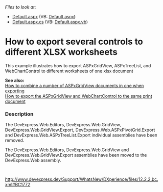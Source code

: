 <!-- default file list -->
*Files to look at*:

* [Default.aspx](./CS/WebSite/Default.aspx) (VB: [Default.aspx](./VB/WebSite/Default.aspx))
* [Default.aspx.cs](./CS/WebSite/Default.aspx.cs) (VB: [Default.aspx.vb](./VB/WebSite/Default.aspx.vb))
<!-- default file list end -->
# How to export several controls to different XLSX worksheets


<p>This example illustrates how to export ASPxGridView, ASPxTreeList, and WebChartControl to different worksheets of one xlsx document</p><p><strong>See also:</strong><br />
<a href="https://www.devexpress.com/Support/Center/p/E1535">How to combine a number of ASPxGridView documents in one when exporting</a><br />
<a href="https://www.devexpress.com/Support/Center/p/E2226">How to export the ASPxGridView and WebChartControl to the same print document</a></p>


<h3>Description</h3>

<p>The DevExpress.Web.Editors, DevExpress.Web.GridView, DevExpress.Web.GridView.Export, DevExpress.Web.ASPxPivotGrid.Export and DevExpress.Web.ASPxTreeList.Export individual assemblies have been removed.</p><p>The DevExpress.Web.Editors, DevExpress.Web.GridView and DevExpress.Web.GridView.Export assemblies have been moved to the DevExpress.Web assembly. </p><br />
<p><a href="http://www.devexpress.dev/Support/WhatsNew/DXperience/files/12.2.2.bc.xml#BC1772">http://www.devexpress.dev/Support/WhatsNew/DXperience/files/12.2.2.bc.xml#BC1772</a> </p><br />


<br/>


